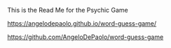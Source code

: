 This is the Read Me for the Psychic Game

https://angelodepaolo.github.io/word-guess-game/

https://github.com/AngeloDePaolo/word-guess-game